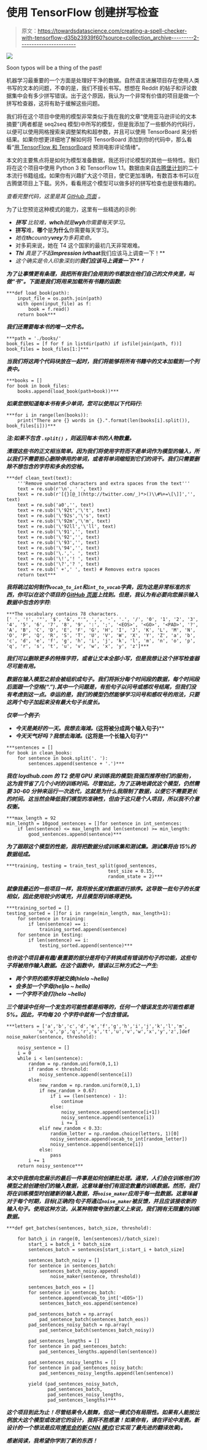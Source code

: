 # 使用 TensorFlow 创建拼写检查

> 原文：<https://towardsdatascience.com/creating-a-spell-checker-with-tensorflow-d35b23939f60?source=collection_archive---------2----------------------->

![](img/ea332960a453eb2ea64cb945692855ca.png)

Soon typos will be a thing of the past!

机器学习最重要的一个方面是处理好干净的数据。自然语言进展项目存在使用人类书写的文本的问题，不幸的是，我们不擅长书写。想想在 Reddit 的帖子和评论数据集中会有多少拼写错误。出于这个原因，我认为一个非常有价值的项目是做一个拼写检查器，这将有助于缓解这些问题。

我们将在这个项目中使用的模型非常类似于我在我的文章“使用亚马逊评论的文本摘要”(两者都是 seq2seq 模型)中所写的模型，但是我添加了一些额外的代码行，以便可以使用网格搜索来调整架构和超参数，并且可以使用 TensorBoard 来分析结果。如果你想更详细地了解如何将 TensorBoard 添加到你的代码中，那么看看“[用 TensorFlow 和 TensorBoard](https://medium.com/@Currie32/predicting-movie-review-sentiment-with-tensorflow-and-tensorboard-53bf16af0acf) 预测电影评论情绪”。

本文的主要焦点将是如何为模型准备数据，我还将讨论模型的其他一些特性。我们将在这个项目中使用 Python 3 和 TensorFlow 1.1。数据由来自[古腾堡计划](http://www.gutenberg.org/ebooks/search/?sort_order=downloads)的二十本流行书籍组成。如果你有兴趣扩大这个项目，使它更加准确，有数百本书可以在古腾堡项目上下载。另外，看看用这个模型可以做多好的拼写检查也是很有趣的。

*查看完整代码，这里是其* [*GitHub 页面*](https://github.com/Currie32/Spell-Checker) *。*

为了让您预览这种模式的能力，这里有一些精选的示例:

*   ***拼写*** *比较难，****whch****就是****wyh****你需要每天学习。*
*   **拼写**难，**哪个**是**为什么**你需要每天学习。
*   *她在****th****country****vrey****为多莉卖命。*
*   对多莉来说，她在 T4 这个国家的最初几天非常艰难。
*   ***Thi*** *真是了不起****impression iv*******thaat****我们应该马上调查一下！**
*   *这个确实是令人印象深刻的****我们应该马上调查一下**！***

***为了让事情更有条理，我把所有我们会用到的书都放在他们自己的文件夹里，叫做“书”。下面是我们将用来加载所有书籍的函数:***

```
***def load_book(path):
    input_file = os.path.join(path)
    with open(input_file) as f:
        book = f.read()
    return book***
```

***我们还需要每本书的唯一文件名。***

```
***path = './books/'
book_files = [f for f in listdir(path) if isfile(join(path, f))]
book_files = book_files[1:]***
```

***当我们将这两个代码块放在一起时，我们将能够将所有书籍中的文本加载到一个列表中。***

```
***books = []
for book in book_files:
    books.append(load_book(path+book))***
```

***如果您想知道每本书有多少单词，您可以使用以下代码行:***

```
***for i in range(len(books)):
    print("There are {} words in {}.".format(len(books[i].split()), book_files[i]))***
```

****注:如果不包含* `.split()` *，则返回每本书的人物数量。****

***清理这些书的正文相当简单。因为我们将使用字符而不是单词作为模型的输入，所以我们不需要担心删除停用的单词，或者将单词缩短到它们的词干。我们只需要删除不想包含的字符和多余的空格。***

```
***def clean_text(text):
    '''Remove unwanted characters and extra spaces from the text'''
    text = re.sub(r'\n', ' ', text) 
    text = re.sub(r'[{}[@_](http://twitter.com/_)*>()\\#%+=\[\]]','', text)
    text = re.sub('a0','', text)
    text = re.sub('\'92t','\'t', text)
    text = re.sub('\'92s','\'s', text)
    text = re.sub('\'92m','\'m', text)
    text = re.sub('\'92ll','\'ll', text)
    text = re.sub('\'91','', text)
    text = re.sub('\'92','', text)
    text = re.sub('\'93','', text)
    text = re.sub('\'94','', text)
    text = re.sub('\.','. ', text)
    text = re.sub('\!','! ', text)
    text = re.sub('\?','? ', text)
    text = re.sub(' +',' ', text) # Removes extra spaces
    return text***
```

***我将跳过如何制作`vocab_to_int`和`int_to_vocab`字典，因为这是非常标准的东西，你可以在这个项目的 [GitHub 页面](https://github.com/Currie32/Spell-Checker)上找到。但是，我认为有必要向您展示输入数据中包含的字符:***

```
***The vocabulary contains 78 characters.
[' ', '!', '"', '$', '&', "'", ',', '-', '.', '/', '0', '1', '2', '3', '4', '5', '6', '7', '8', '9', ':', ';', '<EOS>', '<GO>', '<PAD>', '?', 'A', 'B', 'C', 'D', 'E', 'F', 'G', 'H', 'I', 'J', 'K', 'L', 'M', 'N', 'O', 'P', 'Q', 'R', 'S', 'T', 'U', 'V', 'W', 'X', 'Y', 'Z', 'a', 'b', 'c', 'd', 'e', 'f', 'g', 'h', 'i', 'j', 'k', 'l', 'm', 'n', 'o', 'p', 'q', 'r', 's', 't', 'u', 'v', 'w', 'x', 'y', 'z']***
```

***我们可以删除更多的特殊字符，或者让文本全部小写，但是我想让这个拼写检查器尽可能有用。***

***数据在输入模型之前会被组织成句子。我们将拆分每个时间段的数据，每个时间段后面跟一个空格(“.”).其中一个问题是，有些句子以问号或感叹号结尾，但我们没有考虑到这一点。幸运的是，我们的模型仍然能够学习问号和感叹号的用法，只要这两个句子加起来没有最大句子长度长。***

***仅举一个例子:***

*   ***今天是美好的一天。我想去海滩。*(这将被分成两个输入句子)****
*   ***今天天气好吗？我想去海滩。*(这将是一个长输入句子)****

```
***sentences = []
for book in clean_books:
    for sentence in book.split('. '):
        sentences.append(sentence + '.')***
```

***我在 loydhub.com 的 T2 使用 GPU 来训练我的模型(我强烈推荐他们的服务)，这为我节省了几个小时的训练时间。尽管如此，为了正确地调优这个模型，仍然需要 30-60 分钟来运行一次迭代，这就是为什么我限制了数据，以便它不需要更长的时间。这当然会降低我们模型的准确性，但由于这只是个人项目，所以我不介意权衡。***

```
***max_length = 92
min_length = 10good_sentences = []for sentence in int_sentences:
    if len(sentence) <= max_length and len(sentence) >= min_length:
        good_sentences.append(sentence)***
```

***为了跟踪这个模型的性能，我将把数据分成训练集和测试集。测试集将由 15%的数据组成。***

```
***training, testing = train_test_split(good_sentences, 
                                     test_size = 0.15, 
                                     random_state = 2)***
```

***就像我最近的一些项目一样，我将按长度对数据进行排序。这导致一批句子的长度相似，因此使用较少的填充，并且模型将训练得更快。***

```
***training_sorted = []
testing_sorted = []for i in range(min_length, max_length+1):
    for sentence in training:
        if len(sentence) == i:
            training_sorted.append(sentence)
    for sentence in testing:
        if len(sentence) == i:
            testing_sorted.append(sentence)***
```

***也许这个项目最有趣/最重要的部分是将句子转换成有错误的句子的功能，这些句子将被用作输入数据。在这个函数中，错误以三种方式之一产生:***

*   ***两个字符的顺序将被交换(hlelo ~hello)***
*   ***会多加一个字母(heljlo ~ hello)***
*   ***一个字符不会打(helo ~hello)***

***三个错误中任何一个发生的可能性都是相等的，任何一个错误发生的可能性都是 5%。因此，平均每 20 个字符中就有一个包含错误。***

```
***letters = ['a','b','c','d','e','f','g','h','i','j','k','l','m',
           'n','o','p','q','r','s','t','u','v','w','x','y','z',]def noise_maker(sentence, threshold):

    noisy_sentence = []
    i = 0
    while i < len(sentence):
        random = np.random.uniform(0,1,1)
        if random < threshold:
            noisy_sentence.append(sentence[i])
        else:
            new_random = np.random.uniform(0,1,1)
            if new_random > 0.67:
                if i == (len(sentence) - 1):
                    continue
                else:
                    noisy_sentence.append(sentence[i+1])
                    noisy_sentence.append(sentence[i])
                    i += 1
            elif new_random < 0.33:
                random_letter = np.random.choice(letters, 1)[0]
                noisy_sentence.append(vocab_to_int[random_letter])
                noisy_sentence.append(sentence[i])
            else:
                pass     
        i += 1
    return noisy_sentence***
```

***本文中我想向您展示的最后一件事是如何创建批处理。通常，人们会在训练他们的模型之前创建他们的输入数据，这意味着他们有固定数量的训练数据。然而，我们将在训练模型时创建新的输入数据，将`noise_maker`应用于每一批数据。这意味着对于每个时期，目标(正确的)句子将通过`noise_maker`被反馈，并且应该接收新的输入句子。使用这种方法，从某种稍微夸张的意义上来说，我们拥有无限量的训练数据。***

```
***def get_batches(sentences, batch_size, threshold):

    for batch_i in range(0, len(sentences)//batch_size):
        start_i = batch_i * batch_size
        sentences_batch = sentences[start_i:start_i + batch_size]

        sentences_batch_noisy = []
        for sentence in sentences_batch:
            sentences_batch_noisy.append(
                noise_maker(sentence, threshold))

        sentences_batch_eos = []
        for sentence in sentences_batch:
            sentence.append(vocab_to_int['<EOS>'])
            sentences_batch_eos.append(sentence)

        pad_sentences_batch = np.array(
            pad_sentence_batch(sentences_batch_eos))
        pad_sentences_noisy_batch = np.array(
            pad_sentence_batch(sentences_batch_noisy))

        pad_sentences_lengths = []
        for sentence in pad_sentences_batch:
            pad_sentences_lengths.append(len(sentence))

        pad_sentences_noisy_lengths = []
        for sentence in pad_sentences_noisy_batch:
            pad_sentences_noisy_lengths.append(len(sentence))

        yield (pad_sentences_noisy_batch, 
               pad_sentences_batch, 
               pad_sentences_noisy_lengths, 
               pad_sentences_lengths)***
```

***这个项目到此为止！尽管结果令人鼓舞，但这一模式仍有局限性。如果有人能按比例放大这个模型或改进它的设计，我将不胜感激！如果你有，请在评论中发表。新设计的一个想法是应用[博览会的新 CNN 模式](https://code.facebook.com/posts/1978007565818999/a-novel-approach-to-neural-machine-translation/?utm_campaign=Artificial%2BIntelligence%2Band%2BDeep%2BLearning%2BWeekly&utm_medium=email&utm_source=Artificial_Intelligence_and_Deep_Learning_Weekly_13)(它实现了最先进的翻译效果)。***

***感谢阅读，我希望你学到了新的东西！***